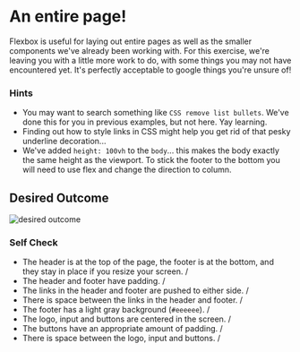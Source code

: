 # An entire page!

Flexbox is useful for laying out entire pages as well as the smaller components we've already been working with. For this exercise, we're leaving you with a little more work to do, with some things you may not have encountered yet. It's perfectly acceptable to google things you're unsure of!

### Hints
- You may want to search something like `CSS remove list bullets`.  We've done this for you in previous examples, but not here. Yay learning.
- Finding out how to style links in CSS might help you get rid of that pesky underline decoration...
- We've added `height: 100vh` to the `body`... this makes the body exactly the same height as the viewport. To stick the footer to the bottom you will need to use flex and change the direction to column.

## Desired Outcome
![desired outcome](./desired-outcome.png)

### Self Check

- The header is at the top of the page, the footer is at the bottom, and they stay in place if you resize your screen. /
- The header and footer have padding. /
- The links in the header and footer are pushed to either side. /
- There is space between the links in the header and footer. /
- The footer has a light gray background (`#eeeeee`). /
- The logo, input and buttons are centered in the screen. /
- The buttons have an appropriate amount of padding. /
- There is space between the logo, input and buttons. /
